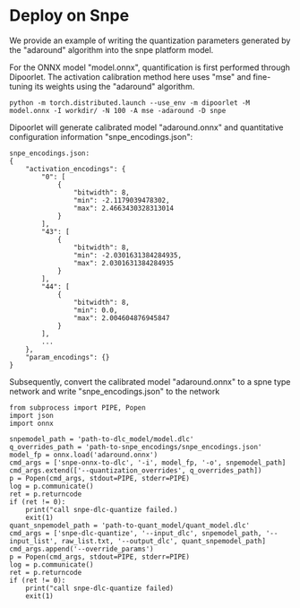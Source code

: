 # Deploy on Snpe

We provide an example of writing the quantization parameters generated by the "adaround" algorithm into the snpe platform model.

For the ONNX model "model.onnx", quantification is first performed through Dipoorlet. The activation calibration method here uses "mse" and fine-tuning its weights using the "adaround" algorithm.

```
python -m torch.distributed.launch --use_env -m dipoorlet -M model.onnx -I workdir/ -N 100 -A mse -adaround -D snpe
```

Dipoorlet will generate calibrated model "adaround.onnx" and quantitative configuration information "snpe_encodings.json":


```
snpe_encodings.json:
{
    "activation_encodings": {
        "0": [
            {
                "bitwidth": 8,
                "min": -2.1179039478302,
                "max": 2.4663430328313014
            }
        ],
        "43": [
            {
                "bitwidth": 8,
                "min": -2.0301631384284935,
                "max": 2.0301631384284935
            }
        ],
        "44": [
            {
                "bitwidth": 8,
                "min": 0.0,
                "max": 2.004604876945847
            }
        ],
        ...
    },
    "param_encodings": {}
}
```

Subsequently, convert the calibrated model "adaround.onnx" to a spne type network and write "snpe_encodings.json" to the network

```
from subprocess import PIPE, Popen
import json
import onnx

snpemodel_path = 'path-to-dlc_model/model.dlc'
q_overrides_path = 'path-to-snpe_encodings/snpe_encodings.json'
model_fp = onnx.load('adaround.onnx')
cmd_args = ['snpe-onnx-to-dlc', '-i', model_fp, '-o', snpemodel_path]
cmd_args.extend(['--quantization_overrides', q_overrides_path])
p = Popen(cmd_args, stdout=PIPE, stderr=PIPE)
log = p.communicate()
ret = p.returncode
if (ret != 0):
    print("call snpe-dlc-quantize failed.)
    exit(1)
quant_snpemodel_path = 'path-to-quant_model/quant_model.dlc'
cmd_args = ['snpe-dlc-quantize', '--input_dlc', snpemodel_path, '--input_list', raw_list.txt, '--output_dlc', quant_snpemodel_path]
cmd_args.append('--override_params')
p = Popen(cmd_args, stdout=PIPE, stderr=PIPE)
log = p.communicate()
ret = p.returncode    
if (ret != 0):
    print("call snpe-dlc-quantize failed)
    exit(1)
```